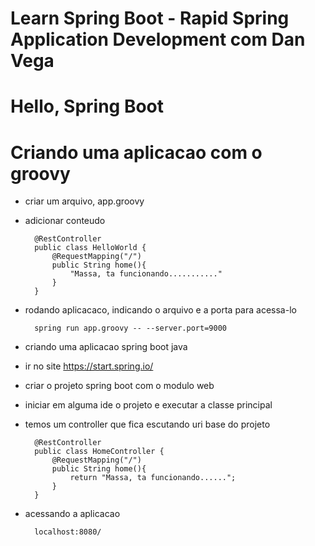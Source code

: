 # Learn Spring Boot - Rapid Spring Application Development com Dan Vega

# Hello, Spring Boot

# Criando uma aplicacao com o groovy

* criar um arquivo, app.groovy
* adicionar conteudo

		@RestController
		public class HelloWorld {
		    @RequestMapping("/")
		    public String home(){
		        "Massa, ta funcionando..........."
		    }
		}

* rodando aplicacaco, indicando o arquivo e a porta para acessa-lo

		spring run app.groovy -- --server.port=9000

* criando uma aplicacao spring boot java

* ir no site https://start.spring.io/
* criar o projeto spring boot com o modulo web
* iniciar em alguma ide o projeto e executar a classe principal
* temos um controller que fica escutando uri base do projeto

		@RestController
		public class HomeController {
			@RequestMapping("/")
			public String home(){
				return "Massa, ta funcionando......";
			}
		}

* acessando a aplicacao

		localhost:8080/		